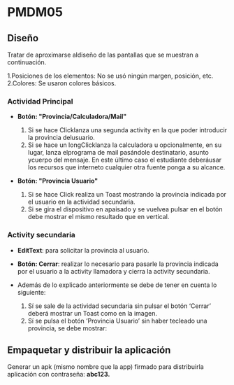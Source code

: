 # PMDM05

## Diseño

Tratar de aproximarse aldiseño de las pantallas que se muestran a continuación.

  1.Posiciones de los elementos: 
    No se usó ningún margen, posición, etc. 
  2.Colores: 
    Se usaron colores básicos.
  
### Actividad Principal
  
- **Botón: "Provincia/Calculadora/Mail"**

  1. Si se hace Clicklanza una segunda activity en la que poder introducir la provincia delusuario.
  2. Si se hace un longClicklanza la calculadora u opcionalmente, en su lugar, lanza elprograma de mail pasándole destinatario, asunto ycuerpo del mensaje. En este último caso el estudiante deberáusar los recursos que interneto cualquier otra fuente ponga a su alcance.

- **Botón: "Provincia Usuario"**

  1. Si se hace Click  realiza  un  Toast mostrando  la provincia  indicada  por  el usuario en  la  actividad secundaria.
  2. Si se gira el dispositivo en apaisado y se vuelvea pulsar en el botón debe mostrar el mismo resultado que en vertical.

### Activity secundaria

- **EditText**: para solicitar la provincia al usuario.

- **Botón: Cerrar**:  realizar  lo  necesario  para  pasarle  la  provincia  indicada  por  el  usuario  a  la  activity llamadora y cierra la activity secundaria.

- Además de lo explicado anteriormente se debe de tener en cuenta lo siguiente:

  1. Sí se sale de la actividad secundaria sin pulsar el botón ‘Cerrar’ deberá mostrar un Toast como en la imagen.
  2. Sí se pulsa el botón ‘Provincia Usuario’ sin haber tecleado una provincia, se debe mostrar:

## Empaquetar y distribuir la aplicación

Generar un apk (mismo nombre que la app) firmado para distribuirla aplicación con contraseña: **abc123.**
